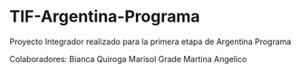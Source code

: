 # TIF-Argentina-Programa

Proyecto Integrador realizado para la primera etapa de Argentina Programa

Colaboradores:
Bianca Quiroga
Marisol Grade
Martina Angelico
